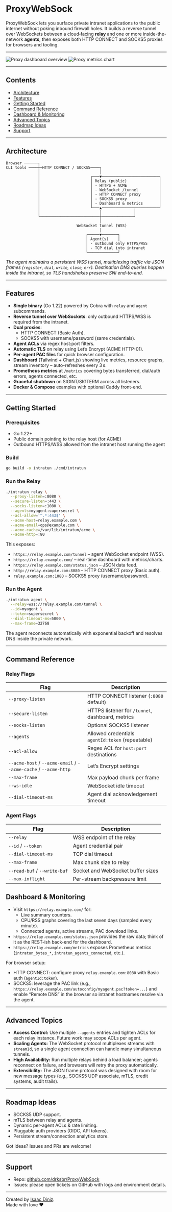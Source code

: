 # ProxyWebSock

ProxyWebSock lets you surface private intranet applications to the public internet without poking inbound firewall holes. It builds a reverse tunnel over WebSockets between a cloud‑facing **relay** and one or more inside-the-network **agents**, then exposes both HTTP CONNECT and SOCKS5 proxies for browsers and tooling.

---

![Proxy dashboard overview](https://github.com/drksbr/ProxyWebSock/raw/main/screenshot1.png)
![Proxy metrics chart](https://github.com/drksbr/ProxyWebSock/raw/main/screenshot2.png)

---

## Contents

- [Architecture](#architecture)
- [Features](#features)
- [Getting Started](#getting-started)
- [Command Reference](#command-reference)
- [Dashboard & Monitoring](#dashboard--monitoring)
- [Advanced Topics](#advanced-topics)
- [Roadmap Ideas](#roadmap-ideas)
- [Support](#support)

---

## Architecture

```text
Browser ──────┐
CLI tools ────┼─HTTP CONNECT / SOCKS5────┐
              │                          │
              │                      ┌───▼─────────────────────────┐
              │                      │ Relay (public)              │
              │                      │ - HTTPS + ACME              │
              │                      │ - WebSocket /tunnel         │
              │                      │ - HTTP CONNECT proxy        │
              │                      │ - SOCKS5 proxy              │
              │                      │ - Dashboard & metrics       │
              │                      └───▲──────────────┬──────────┘
              │                          │              │
              └──────────────────────────┼──────────────┘
                                         │
                               WebSocket tunnel (WSS)
                                         │
                                   ┌─────▼───────┐
                                   │ Agent(s)    │
                                   │ - outbound only HTTPS/WSS
                                   │ - TCP dial into intranet
                                   └─────────────┘
```

_The agent maintains a persistent WSS tunnel, multiplexing traffic via JSON frames (`register`, `dial`, `write`, `close`, `err`). Destination DNS queries happen inside the intranet, so TLS handshakes preserve SNI end-to-end._

---

## Features

- **Single binary** (Go 1.22) powered by Cobra with `relay` and `agent` subcommands.
- **Reverse tunnel over WebSockets**: only outbound HTTPS/WSS is required from the intranet.
- **Dual proxies**:
  - HTTP CONNECT (Basic Auth).
  - SOCKS5 with username/password (same credentials).
- **Agent ACLs** via regex host:port filters.
- **Automatic TLS** on relay using Let’s Encrypt (ACME HTTP-01).
- **Per-agent PAC files** for quick browser configuration.
- **Dashboard** (Tailwind + Chart.js) showing live metrics, resource graphs, stream inventory – auto-refreshes every 3 s.
- **Prometheus metrics** at `/metrics` covering bytes transferred, dial/auth errors, agents connected, etc.
- **Graceful shutdown** on SIGINT/SIGTERM across all listeners.
- **Docker & Compose** examples with optional Caddy front-end.

---

## Getting Started

### Prerequisites

- Go 1.22+
- Public domain pointing to the relay host (for ACME)
- Outbound HTTPS/WSS allowed from the intranet host running the agent

### Build

```bash
go build -o intratun ./cmd/intratun
```

### Run the Relay

```bash
./intratun relay \
  --proxy-listen=:8080 \
  --secure-listen=:443 \
  --socks-listen=:1080 \
  --agents=myagent:supersecret \
  --acl-allow='^.*:443$' \
  --acme-host=relay.example.com \
  --acme-email=ops@example.com \
  --acme-cache=/var/lib/intratun/acme \
  --acme-http=:80
```

This exposes:

- `https://relay.example.com/tunnel` – agent WebSocket endpoint (WSS).
- `https://relay.example.com/` – real-time dashboard with metrics/charts.
- `https://relay.example.com/status.json` – JSON data feed.
- `http://relay.example.com:8080` – HTTP CONNECT proxy (Basic auth).
- `relay.example.com:1080` – SOCKS5 proxy (username/password).

### Run the Agent

```bash
./intratun agent \
  --relay=wss://relay.example.com/tunnel \
  --id=myagent \
  --token=supersecret \
  --dial-timeout-ms=5000 \
  --max-frame=32768
```

The agent reconnects automatically with exponential backoff and resolves DNS inside the private network.

---

## Command Reference

### Relay Flags

| Flag                                                            | Description                                      |
| --------------------------------------------------------------- | ------------------------------------------------ |
| `--proxy-listen`                                                | HTTP CONNECT listener (`:8080` default)          |
| `--secure-listen`                                               | HTTPS listener for `/tunnel`, dashboard, metrics |
| `--socks-listen`                                                | Optional SOCKS5 listener                         |
| `--agents`                                                      | Allowed credentials `agentId:token` (repeatable) |
| `--acl-allow`                                                   | Regex ACL for `host:port` destinations           |
| `--acme-host` / `--acme-email` / `--acme-cache` / `--acme-http` | Let’s Encrypt settings                           |
| `--max-frame`                                                   | Max payload chunk per frame                      |
| `--ws-idle`                                                     | WebSocket idle timeout                           |
| `--dial-timeout-ms`                                             | Agent dial acknowledgement timeout               |

### Agent Flags

| Flag                         | Description                       |
| ---------------------------- | --------------------------------- |
| `--relay`                    | WSS endpoint of the relay         |
| `--id` / `--token`           | Agent credential pair             |
| `--dial-timeout-ms`          | TCP dial timeout                  |
| `--max-frame`                | Max chunk size to relay           |
| `--read-buf` / `--write-buf` | Socket and WebSocket buffer sizes |
| `--max-inflight`             | Per-stream backpressure limit     |

## Dashboard & Monitoring

- Visit `https://relay.example.com/` for:
  - Live summary counters.
  - CPU/RSS graphs covering the last seven days (sampled every minute).
  - Connected agents, active streams, PAC download links.
- `https://relay.example.com/status.json` provides the raw data; think of it as the REST-ish back-end for the dashboard.
- `https://relay.example.com/metrics` exposes Prometheus metrics (`intratun_bytes_*`, `intratun_agents_connected`, etc.).

For browser setup:

- HTTP CONNECT: configure proxy `relay.example.com:8080` with Basic auth (`agentId:token`).
- SOCKS5: leverage the PAC link (e.g., `https://relay.example.com/autoconfig/myagent.pac?token=...`) and enable “Remote DNS” in the browser so intranet hostnames resolve via the agent.

---

## Advanced Topics

- **Access Control:** Use multiple `--agents` entries and tighten ACLs for each relay instance. Future work may scope ACLs per agent.
- **Scaling Agents:** The WebSocket protocol multiplexes streams with `streamId`, so a single agent connection can handle many simultaneous tunnels.
- **High Availability:** Run multiple relays behind a load balancer; agents reconnect on failure, and browsers will retry the proxy automatically.
- **Extensibility:** The JSON frame protocol was designed with room for new message types (e.g., SOCKS5 UDP associate, mTLS, credit systems, audit trails).

---

## Roadmap Ideas

- SOCKS5 UDP support.
- mTLS between relay and agents.
- Dynamic per-agent ACLs & rate limiting.
- Pluggable auth providers (OIDC, API tokens).
- Persistent stream/connection analytics store.

Got ideas? Issues and PRs are welcome!

---

## Support

- Repo: [github.com/drksbr/ProxyWebSock](https://github.com/drksbr/ProxyWebSock)
- Issues: please open tickets on GitHub with logs and environment details.

---

Created by [Isaac Diniz](https://github.com/drksbr/).  
Made with love ❤️
